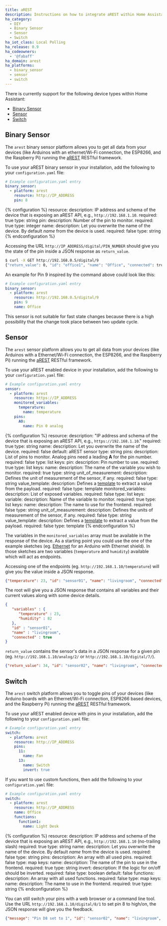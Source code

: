 ```yaml
---
title: aREST
description: Instructions on how to integrate aREST within Home Assistant.
ha_category:
  - DIY
  - Binary Sensor
  - Sensor
  - Switch
ha_iot_class: Local Polling
ha_release: 0.9
ha_codeowners:
  - '@fabaff'
ha_domain: arest
ha_platforms:
  - binary_sensor
  - sensor
  - switch
---
```


There is currently support for the following device types within Home Assistant:

- [Binary Sensor](#binary-sensor)
- [Sensor](#sensor)
- [Switch](#switch)

## Binary Sensor

The `arest` binary sensor platform allows you to get all data from your devices (like Arduinos with an ethernet/Wi-Fi connection, the ESP8266, and the Raspberry Pi) running the [aREST](https://arest.io/) RESTful framework.

To use your aREST binary sensor in your installation, add the following to your `configuration.yaml` file:

```yaml
# Example configuration.yaml entry
binary_sensor:
  - platform: arest
    resource: http://IP_ADDRESS
    pin: 8
```

{% configuration %}
resource:
  description: IP address and schema of the device that is exposing an aREST API, e.g., `http://192.168.1.10`.
  required: true
  type: string
pin:
  description: Number of the pin to monitor.
  required: true
  type: integer
name:
  description: Let you overwrite the name of the device. By default *name* from the device is used.
  required: false
  type: string
{% endconfiguration %}

Accessing the URL `http://IP_ADDRESS/digital/PIN_NUMBER` should give you the state of the pin inside a JSON response as `return_value`.

```bash
$ curl -X GET http://192.168.0.5/digital/9
{"return_value": 0, "id": "office1", "name": "Office", "connected": true}
```

An example for Pin 9 inspired by the command above could look like this:

```yaml
# Example configuration.yaml entry
binary_sensor:
  - platform: arest
    resource: http://192.168.0.5/digital/9
    pin: 9
    name: Office
```

<div class='note'>
This sensor is not suitable for fast state changes because there is a high possibility that the change took place between two update cycle.
</div>

## Sensor

The `arest` sensor platform allows you to get all data from your devices (like Arduinos with a Ethernet/Wi-Fi connection, the ESP8266, and the Raspberry Pi) running the [aREST](https://arest.io/) RESTful framework.

To use your aREST enabled device in your installation, add the following to your `configuration.yaml` file:

```yaml
# Example configuration.yaml entry
sensor:
  - platform: arest
    resource: https://IP_ADDRESS
    monitored_variables:
      temperature:
        name: temperature
    pins:
      A0:
        name: Pin 0 analog
```

{% configuration %}
resource:
  description: "IP address and schema of the device that is exposing an aREST API, e.g., `https://192.168.1.10`."
  required: true
  type: string
name:
  description: Let you overwrite the name of the device.
  required: false
  default: aREST sensor
  type: string
pins:
  description: List of pins to monitor. Analog pins need a leading **A** for the pin number.
  required: false
  type: list
  keys:
    pin:
      description: Pin number to use.
      required: true
      type: list
      keys:
        name:
          description: The name of the variable you wish to monitor.
          required: true
          type: string
        unit_of_measurement:
          description: Defines the unit of measurement of the sensor, if any.
          required: false
          type: string
        value_template:
          description: Defines a [template](/docs/configuration/templating/#processing-incoming-data) to extract a value from the payload.
          required: false
          type: template
monitored_variables:
  description: List of exposed variables.
  required: false
  type: list
  keys:
    variable:
      description: Name of the variable to monitor.
      required: true
      type: list
      keys:
        name:
          description: The name to use for the frontend.
          required: false
          type: string
        unit_of_measurement:
          description: Defines the units of measurement of the sensor, if any.
          required: false
          type: string
        value_template:
          description: Defines a [template](/docs/configuration/templating/#processing-incoming-data) to extract a value from the payload.
          required: false
          type: template
{% endconfiguration %}

The variables in the `monitored_variables` array must be available in the response of the device. As a starting point you could use the one of the example sketches (eg.  [Ethernet](https://raw.githubusercontent.com/marcoschwartz/aREST/master/examples/Ethernet/Ethernet.ino) for an Arduino with Ethernet shield). In those sketches are two variables (`temperature` and `humidity`) available which will act as endpoints.

Accessing one of the endpoints (eg. `http://192.168.1.10/temperature`) will give you the value inside a JSON response.

```json
{"temperature": 23, "id": "sensor01", "name": "livingroom", "connected": true}
```

The root will give you a JSON response that contains all variables and their current values along with some device details.

```json
{
   "variables" : {
      "temperature" : 23,
      "humidity" : 82
   },
   "id" : "sensor01",
   "name" : "livingroom",
   "connected" : true
}
```

`return_value` contains the sensor's data in a JSON response for a given pin (eg. `http://192.168.1.10/analog/2/` or  `http://192.168.1.10/digital/7/`).

```json
{"return_value": 34, "id": "sensor02", "name": "livingroom", "connected": true}
```

## Switch

The `arest` switch platform allows you to toggle pins of your devices (like Arduino boards with an Ethernet/Wi-Fi connection, ESP8266 based devices, and the Raspberry Pi) running the [aREST](https://arest.io/) RESTful framework.

To use your aREST enabled device with pins in your installation, add the following to your `configuration.yaml` file:

```yaml
# Example configuration.yaml entry
switch:
  - platform: arest
    resource: http://IP_ADDRESS
    pins:
      11:
        name: Fan
      13:
        name: Switch
        invert: true
```

If you want to use custom functions, then add the following to your `configuration.yaml` file:

```yaml
# Example configuration.yaml entry
switch:
  - platform: arest
    resource: http://IP_ADDRESS
    name: Office
    functions:
      function1:
        name: Light Desk
```

{% configuration %}
resource:
  description: IP address and schema of the device that is exposing an aREST API, e.g., `http://192.168.1.10` (no-trailing slash)
  required: true
  type: string
name:
  description: Let you overwrite the name of the device. By default *name* from the device is used.
  required: false
  type: string
pins:
  description: An array with all used pins.
  required: false
  type: map
  keys:
    name:
      description: The name of the pin to use in the frontend.
      required: true
      type: string
    invert:
      description: If the logic for on/off should be inverted.
      required: false
      type: boolean
      default: false
functions:
  description: An array with all used functions.
  required: false
  type: map
  keys:
    name:
      description: The name to use in the frontend.
      required: true
      type: string
{% endconfiguration %}

You can still switch your pins with a web browser or a command line tool. Use the URL `http://192.168.1.10/digital/8/1` to set pin 8 to high/on, the JSON response will give you the feedback.

```json
{"message": "Pin D8 set to 1", "id": "sensor02", "name": "livingroom", "connected": true}
```
